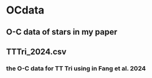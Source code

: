 # OCdata
## O-C data of stars in my paper

## TTTri_2024.csv
### the O-C data for TT Tri using in Fang et al. 2024
